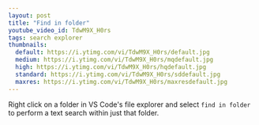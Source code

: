 ```yaml
---
layout: post
title: "Find in folder"
youtube_video_id: TdwM9X_H0rs
tags: search explorer 
thumbnails:
  default: https://i.ytimg.com/vi/TdwM9X_H0rs/default.jpg
  medium: https://i.ytimg.com/vi/TdwM9X_H0rs/mqdefault.jpg
  high: https://i.ytimg.com/vi/TdwM9X_H0rs/hqdefault.jpg
  standard: https://i.ytimg.com/vi/TdwM9X_H0rs/sddefault.jpg
  maxres: https://i.ytimg.com/vi/TdwM9X_H0rs/maxresdefault.jpg
---
```


Right click on a folder in VS Code's file explorer and select `find in folder` to perform a text search within just that folder.